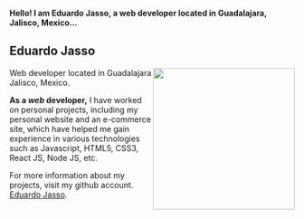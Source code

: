 **Hello! I am Eduardo Jasso, a web developer located in Guadalajara, Jalisco, Mexico...**

## Eduardo Jasso

<img width="250" height="auto" align="right" src="https://scontent.fgdl2-1.fna.fbcdn.net/v/t1.6435-9/85171760_10156580126656783_5844593411952214016_n.jpg?_nc_cat=108&ccb=1-7&_nc_sid=84a396&_nc_ohc=0yKPIlEV-WgAX9BZm0b&_nc_ht=scontent.fgdl2-1.fna&oh=00_AfCkMexfbke1Z3eZ_UW09Mfpadfzf7dJ1ITsh03a-C4VSw&oe=64BAF8BC">

Web developer located in Guadalajara Jalisco, Mexico.

**As a _web_ developer,** I have worked on personal projects, including my personal website and an e-commerce site, which have helped me gain experience in various technologies such as Javascript, HTML5, CSS3, React JS, Node JS, etc.

For more information about my projects, visit my github account. <a href="https://github.com/edwardohazo" target="_blank" rel="noopener">Eduardo Jasso</a>.